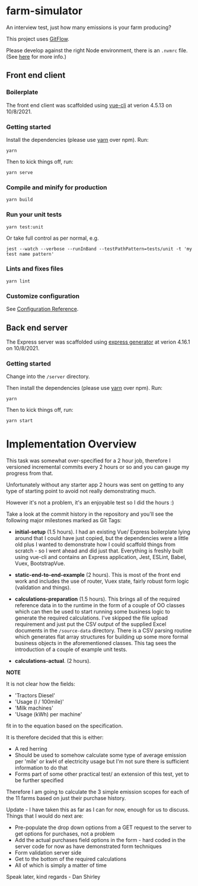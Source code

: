 # farm-simulator
An interview test, just how many emissions is your farm producing?

This project uses [GitFlow](https://datasift.github.io/gitflow/IntroducingGitFlow.html).

Please develop against the right Node environment, there is an `.nvmrc` file. (See [here](https://medium.com/@faith__ngetich/locking-down-a-project-to-a-specific-node-version-using-nvmrc-and-or-engines-e5fd19144245) for more info.)

## Front end client

### Boilerplate

The front end client was scaffolded using [vue-cli](https://cli.vuejs.org/) at verion 4.5.13 on 10/8/2021.

### Getting started

Install the dependencies (please use [yarn](https://yarnpkg.com/lang/en/docs/install) over npm). Run:

```
yarn
```

Then to kick things off, run:

```
yarn serve
```

### Compile and minify for production

```
yarn build
```

### Run your unit tests

```
yarn test:unit
```

Or take full control as per normal, e.g.

```
jest --watch --verbose --runInBand --testPathPattern=tests/unit -t 'my test name pattern'
```

### Lints and fixes files

```
yarn lint
```

### Customize configuration

See [Configuration Reference](https://cli.vuejs.org/config/).


## Back end server

The Express server was scaffolded using [express generator](https://expressjs.com/en/starter/generator.html) at verion 4.16.1 on 10/8/2021.

### Getting started

Change into the `/server` directory.

Then install the dependencies (please use [yarn](https://yarnpkg.com/lang/en/docs/install) over npm). Run:

```
yarn
```

Then to kick things off, run:

```
yarn start
```

# Implementation Overview

This task was somewhat over-specified for a 2 hour job, therefore I versioned incremental commits every 2 hours or so and you can gauge my progress from that.

Unfortunately without any starter app 2 hours was sent on getting to any type of starting point to avoid not really demonstrating much.

However it's not a problem, it's an enjoyable test so I did the hours :)

Take a look at the commit history in the repository and you'll see the following major milestones marked as Git Tags:

- **initial-setup** (1.5 hours). I had an existing Vue/ Express boilerplate lying around that I could have just copied, but the dependencies were a little old plus I wanted to demonstrate how I could scaffold things from scratch - so I went ahead and did just that. Everything is freshly built using vue-cli and contains an Express application, Jest, ESLint, Babel, Vuex, BootstrapVue.

- **static-end-to-end-example** (2 hours). This is most of the front end work and includes the use of router, Vuex state, fairly robust form logic (validation and things).

- **calculations-preparation** (1.5 hours). This brings all of the required reference data in to the runtime in the form of a couple of OO classes which can then be used to start running some  business logic to generate the required calculations. I've skipped the file upload requirement and just put the CSV output of the supplied Excel documents in the `/source-data` directory. There is a CSV parsing routine which generates flat array structures for building up some more formal business objects in the aforementioned classes. This tag sees the introduction of a couple of example unit tests.  

- **calculations-actual**. (2 hours).

**NOTE**

It is not clear how the fields:

 - 'Tractors Diesel'
 - 'Usage (l / 100mile)'
 - 'Milk machines'
 - 'Usage (kWh) per machine'

fit in to the equation based on the specification.

It is therefore decided that this is either:

- A red herring
- Should be used to somehow calculate some type of average emission per 'mile' or kwH of electricity usage but I'm not sure there is sufficient information to do that
- Forms part of some other practical test/ an extension of this test, yet to be further specified

Therefore I am going to calculate the 3 simple emission scopes for each of the 11 farms based on just their purchase history.

Update - I have taken this as far as I can for now, enough for us to discuss. Things that I would do next are:

- Pre-populate the drop down options from a GET request to the server to get options for purchases, not a problem
- Add the actual purchases field options in the form - hard coded in the server code for now as have demonstrated form techniques
- Form validation server side
- Get to the bottom of the required calculations
- All of which is simply a matter of time

Speak later, kind regards - Dan Shirley
